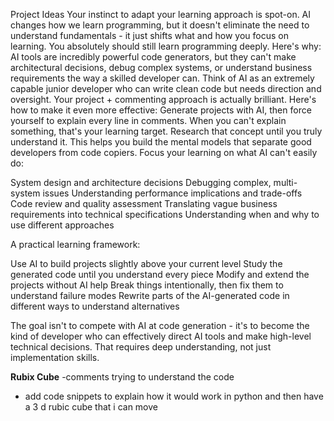 Project Ideas
Your instinct to adapt your learning approach is spot-on. AI changes how we learn programming, but it doesn't eliminate the need to understand fundamentals - it just shifts what and how you focus on learning.
You absolutely should still learn programming deeply. Here's why: AI tools are incredibly powerful code generators, but they can't make architectural decisions, debug complex systems, or understand business requirements the way a skilled developer can. Think of AI as an extremely capable junior developer who can write clean code but needs direction and oversight.
Your project + commenting approach is actually brilliant. Here's how to make it even more effective:
Generate projects with AI, then force yourself to explain every line in comments. When you can't explain something, that's your learning target. Research that concept until you truly understand it. This helps you build the mental models that separate good developers from code copiers.
Focus your learning on what AI can't easily do:

System design and architecture decisions
Debugging complex, multi-system issues
Understanding performance implications and trade-offs
Code review and quality assessment
Translating vague business requirements into technical specifications
Understanding when and why to use different approaches

A practical learning framework:

Use AI to build projects slightly above your current level
Study the generated code until you understand every piece
Modify and extend the projects without AI help
Break things intentionally, then fix them to understand failure modes
Rewrite parts of the AI-generated code in different ways to understand alternatives

The goal isn't to compete with AI at code generation - it's to become the kind of developer who can effectively direct AI tools and make high-level technical decisions. That requires deep understanding, not just implementation skills.


**Rubix Cube** 
-comments trying to understand the code
- add code snippets to explain how it would work in python and then have a 3 d rubic cube that i can move


